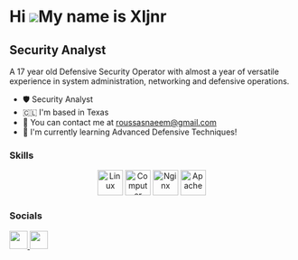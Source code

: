 Hi ![](https://user-images.githubusercontent.com/18350557/176309783-0785949b-9127-417c-8b55-ab5a4333674e.gif)My name is Xljnr
=============================================================================================================================

Security Analyst
----------------

A 17 year old Defensive Security Operator with almost a year of versatile experience in system administration, networking and defensive operations.

* 🛡️ Security Analyst
* 🇨🇱 I'm based in Texas
* 📧 You can contact me at [roussasnaeem@gmail.com](mailto:roussasnaeem@gmail.com)
* 🧠 I'm currently learning Advanced Defensive Techniques!

### Skills

<p align="center">
<img src="https://imgs.search.brave.com/PyckVZksCD4EmOEZzNLnyzhRYpJkKdR-Tt3sgZBxQH8/rs:fit:500:0:0/g:ce/aHR0cHM6Ly9icmFu/ZHNsb2dvcy5jb20v/d3AtY29udGVudC91/cGxvYWRzL2ltYWdl/cy91YnVudHUtbG9n/by5wbmc" width="45" height="45" alt="Linux" />
<img src="https://imgs.search.brave.com/WMiqrWvhkMztgjNMspEX_XQpXqYAFXxjgei13vrwqt4/rs:fit:860:0:0/g:ce/aHR0cHM6Ly9tZWRp/YS5nZWVrc2Zvcmdl/ZWtzLm9yZy93cC1j/b250ZW50L3VwbG9h/ZHMvMjAyMzA0MDYx/NTIzNTgvQ04tKDEp/LmpwZw" width="45" height="45" alt="Computer Networking" />
<img src="https://imgs.search.brave.com/7pXhp35o4IFOxIsntrsZ4t54BC1gUHSYBQQOOaNXjsM/rs:fit:860:0:0/g:ce/aHR0cHM6Ly9zdGF0/aWMtMDAuaWNvbmR1/Y2suY29tL2Fzc2V0/cy4wMC9maWxlLXR5/cGUtbmdpbngtaWNv/bi04OTZ4MTAyNC1p/bHpxdDhibS5wbmc" width="45" height="45" alt="Nginx" />
  <img src="https://imgs.search.brave.com/f9VXABMHbaS5ANUN9uPHvL-OPkEZ0TgKLJvUtVvRi5c/rs:fit:860:0:0/g:ce/aHR0cHM6Ly9sb2dv/LWRvd25sb2FkLmNv/bS93cC1jb250ZW50/L2RhdGEvaW1hZ2Vz/L3N2Zy9BcGFjaGUt/SFRUUC1TZXJ2ZXIt/bG9nby5zdmc.svg" width="45" height="45" alt="Apache" />
</p>

### Socials

<p align="left"> <a href="https://www.github.com/xljnr" target="_blank" rel="noreferrer"> <picture> <source media="(prefers-color-scheme: dark)" srcset="https://raw.githubusercontent.com/danielcranney/readme-generator/main/public/icons/socials/github-dark.svg" /> <source media="(prefers-color-scheme: light)" srcset="https://raw.githubusercontent.com/danielcranney/readme-generator/main/public/icons/socials/github.svg" /> <img src="https://raw.githubusercontent.com/danielcranney/readme-generator/main/public/icons/socials/github.svg" width="32" height="32" /> </picture> </a> <a href="https://www.linkedin.com/in/naeemr" target="_blank" rel="noreferrer"> <picture> <source media="(prefers-color-scheme: dark)" srcset="https://raw.githubusercontent.com/danielcranney/readme-generator/main/public/icons/socials/linkedin-dark.svg" /> <source media="(prefers-color-scheme: light)" srcset="https://raw.githubusercontent.com/danielcranney/readme-generator/main/public/icons/socials/linkedin.svg" /> <img src="https://raw.githubusercontent.com/danielcranney/readme-generator/main/public/icons/socials/linkedin.svg" width="32" height="32" /> </picture> </a></p>
